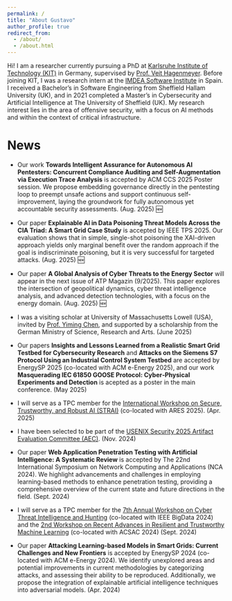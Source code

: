 ```yaml
---
permalink: /
title: "About Gustavo"
author_profile: true
redirect_from: 
  - /about/
  - /about.html
---
```


Hi! I am a researcher currently pursuing a PhD at [Karlsruhe Institute of Technology (KIT)](https://www.iai.kit.edu/english/2154_4832.php) in Germany, supervised by [Prof. Veit Hagenmeyer](https://www.iai.kit.edu/english/921_1213.php). Before joining KIT, I was a research intern at the [IMDEA Software Institute](https://software.imdea.org/people/gustavo.sanchez/) in Spain. I received a Bachelor’s in Software Engineering from Sheffield Hallam University (UK), and in 2021 completed a Master’s in Cybersecurity and Artificial Intelligence at The University of Sheffield (UK). My research interest lies in the area of offensive security, with a focus on AI methods and within the context of critical infrastructure.

News
======
* Our work **Towards Intelligent Assurance for Autonomous AI Pentesters: Concurrent Compliance Auditing and
Self-Augmentation via Execution Trace Analysis** is accepted by ACM CCS 2025 Poster session. We propose embedding governance directly in the pentesting loop to preempt unsafe actions and support continuous self-improvement, laying the groundwork for fully autonomous yet accountable security assessments. (Aug. 2025) 🆕

* Our paper **Explainable AI in Data Poisoning Threat Models Across the CIA Triad: A Smart Grid Case Study**  is accepted by IEEE TPS 2025. Our evaluation shows that in simple, single-shot poisoning the XAI-driven approach yields only marginal benefit over the random approach if the goal is indiscriminate poisoning, but it is very successful for targeted attacks. (Aug. 2025) 🆕
* Our paper **A Global Analysis of Cyber Threats to the Energy Sector** will appear in the next issue of ATP Magazin (9/2025). This paper explores the intersection of geopolitical dynamics, cyber threat intelligence analysis, and advanced detection
technologies, with a focus on the energy domain. (Aug. 2025) 🆕
* I was a visiting scholar at University of Massachusetts Lowell (USA), invited by [Prof. Yiming Chen](https://ianchen88.github.io/), and supported by a scholarship from the German Ministry of Science, Research and Arts. (June 2025) 
* Our papers **Insights and Lessons Learned from a Realistic Smart Grid Testbed for Cybersecurity Research** and **Attacks on the Siemens S7 Protocol Using an Industrial Control System Testbed** are accepted by EnergySP 2025 (co-located with ACM e-Energy 2025), and our work **Masquerading IEC 61850 GOOSE Protocol: Cyber‐Physical Experiments and Detection** is acepted as a poster in the main conference. (May 2025) 
* I will serve as a TPC member for the [International Workshop on Secure, Trustworthy, and Robust AI (STRAI)](https://2025.ares-conference.eu/program/strai/) (co-located with ARES 2025). (Apr. 2025) 
* I have been selected to be part of the [USENIX Security 2025 Artifact Evaluation Committee (AEC)](https://www.usenix.org/conference/usenixsecurity25/call-for-artifacts). (Nov. 2024) 
* Our paper **Web Application Penetration Testing with Artificial Intelligence: A Systematic Review** is accepted by The 22nd International Symposium on Network Computing and Applications (NCA 2024). We highlight advancements and challenges in employing learning-based methods to enhance penetration testing, providing a comprehensive overview of the current state and future directions in the field. (Sept. 2024)
* I will serve as a TPC member for the [7th Annual Workshop on Cyber Threat Intelligence and Hunting](https://cyberhunt2024.cyberhunt.no/) (co-located with IEEE BigData 2024) and the [2nd Workshop on Recent Advances in Resilient and Trustworthy Machine Learning](https://artman-workshop.gitlab.io/) (co-located with ACSAC 2024) (Sept. 2024)
* Our paper **Attacking Learning-based Models in Smart Grids: Current Challenges and New Frontiers** is accepted by EnergySP 2024 (co-located with ACM e-Energy 2024). We identify unexplored areas and potential improvements in current methodologies by categorizing attacks, and assessing their ability to be reproduced. Additionally, we propose the integration of explainable artificial intelligence techniques into adversarial models. (Apr. 2024)

